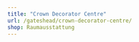 ```yaml
---
title: "Crown Decorator Centre"
url: /gateshead/crown-decorator-centre/
shop: Raumausstattung
---
```

